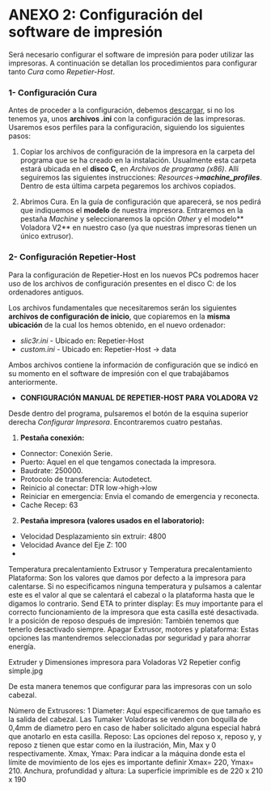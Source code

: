 # ANEXO 2: Configuración del software de impresión

Será necesario configurar el software de impresión para poder utilizar las impresoras. A continuación se detallan los procedimientos para configurar tanto *Cura* como *Repetier-Host*.


### 1- Configuración Cura

Antes de proceder a la configuración, debemos [descargar](https://github.com/tumaker/Config-files), si no los tenemos ya, unos **archivos .ini** con la configuración de las impresoras. Usaremos esos perfiles para la configuración, siguiendo los siguientes pasos:

1. Copiar los archivos de configuración de la impresora en la carpeta del programa que se ha creado en la instalación. Usualmente esta carpeta estará ubicada en el **disco C**, en *Archivos de programa (x86)*. Allí seguiremos las siguientes instrucciones: *Resources->**machine_profiles***. Dentro de esta última carpeta pegaremos los archivos copiados.

2. Abrimos Cura. En la guía de configuración que aparecerá, se nos pedirá que indiquemos el **modelo** de nuestra impresora. Entraremos en la pestaña *Machine* y seleccionaremos la opción *Other* y el modelo** Voladora V2** en nuestro caso (ya que nuestras impresoras tienen un único extrusor). 


### 2- Configuración Repetier-Host

Para la configuración de Repetier-Host en los nuevos PCs podremos hacer uso de los archivos de configuración presentes en el disco C: de los ordenadores antiguos.

Los archivos fundamentales que necesitaremos serán los siguientes **archivos de configuración de inicio**, que copiaremos en la **misma ubicación** de la cual los hemos obtenido, en el nuevo ordenador:

* *slic3r.ini* - Ubicado en: Repetier-Host
* *custom.ini* - Ubicado en: Repetier-Host -> data

Ambos archivos contiene la información de configuración que se indicó en su momento en el software de impresión con el que trabajábamos anteriormente.

* **CONFIGURACIÓN MANUAL DE REPETIER-HOST PARA VOLADORA V2**

Desde dentro del programa, pulsaremos el botón de la esquina superior derecha *Configurar Impresora*. Encontraremos cuatro pestañas.

1. **Pestaña conexión:** 
 * Connector: Conexión Serie.
 * Puerto: Aquel en el que tengamos conectada la impresora.
 * Baudrate: 250000.
 * Protocolo de transferencia: Autodetect.
 * Reinicio al conectar: DTR low->high->low
 * Reiniciar en emergencia: Envia el comando de emergencia y reconecta.
 * Cache Recep: 63

2. **Pestaña impresora (valores usados en el laboratorio):**
  * Velocidad Desplazamiento sin extruir: 4800
  * Velocidad Avance del Eje Z: 100
  * 
 


Temperatura precalentamiento Extrusor y Temperatura precalentamiento Plataforma: Son los valores que damos por defecto a la impresora para calentarse. Si no especificamos ninguna temperatura y pulsamos a calentar este es el valor al que se calentará el cabezal o la plataforma hasta que le digamos lo contrario.
Send ETA to printer display: Es muy importante para el correcto funcionamiento de la impresora que esta casilla esté desactivada. 
Ir a posición de reposo después de impresión: También tenemos que tenerlo desactivado siempre. 
Apagar Extrusor, motores y plataforma: Estas opciones las mantendremos seleccionadas por seguridad y para ahorrar energía. 

Extruder y Dimensiones impresora para Voladoras V2
Repetier config simple.jpg

De esta manera tenemos que configurar para las impresoras con un solo cabezal. 

Número de Extrusores: 1
Diameter: Aquí especificaremos de que tamaño es la salida del cabezal. Las Tumaker Voladoras se venden con boquilla de 0,4mm de diametro pero en caso de haber solicitado alguna especial habrá que anotarlo en esta casilla. 
Reposo: Las opciones del reposo x, reposo y, y reposo z tienen que estar como en la ilustración, Min, Max y 0 respectivamente.
Xmax, Ymax: Para indicar a la máquina donde esta el límite de movimiento de los ejes es importante definir Xmax= 220, Ymax= 210.
Anchura, profundidad y altura: La superficie imprimible es de 220 x 210 x 190







